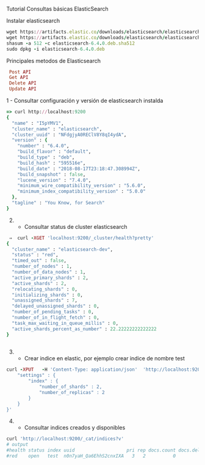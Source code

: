 
Tutorial Consultas básicas ElasticSearch

Instalar elasticsearch

```ruby
wget https://artifacts.elastic.co/downloads/elasticsearch/elasticsearch-6.4.0.deb
wget https://artifacts.elastic.co/downloads/elasticsearch/elasticsearch-6.4.0.deb.sha512
shasum -a 512 -c elasticsearch-6.4.0.deb.sha512 
sudo dpkg -i elasticsearch-6.4.0.deb
```

Principales metodos de Elasticsearch
```ruby
 Post API
 Get API
 Delete API
 Update API
```


1 - Consultar configuración y versión de elasticsearch instalda
```ruby
=> curl http://localhost:9200
{
  "name" : "I5pYMV1",
  "cluster_name" : "elasticsearch",
  "cluster_uuid" : "NFdgjyA0REClV8Y8qI4ydA",
  "version" : {
    "number" : "6.4.0",
    "build_flavor" : "default",
    "build_type" : "deb",
    "build_hash" : "595516e",
    "build_date" : "2018-08-17T23:18:47.308994Z",
    "build_snapshot" : false,
    "lucene_version" : "7.4.0",
    "minimum_wire_compatibility_version" : "5.6.0",
    "minimum_index_compatibility_version" : "5.0.0"
  },
  "tagline" : "You Know, for Search"
}

```

2. - Consultar status de cluster elasticsearch
```ruby
 ⇒  curl -XGET 'localhost:9200/_cluster/health?pretty'
{
  "cluster_name" : "elasticsearch-dev",
  "status" : "red",
  "timed_out" : false,
  "number_of_nodes" : 1,
  "number_of_data_nodes" : 1,
  "active_primary_shards" : 2,
  "active_shards" : 2,
  "relocating_shards" : 0,
  "initializing_shards" : 0,
  "unassigned_shards" : 7,
  "delayed_unassigned_shards" : 0,
  "number_of_pending_tasks" : 0,
  "number_of_in_flight_fetch" : 0,
  "task_max_waiting_in_queue_millis" : 0,
  "active_shards_percent_as_number" : 22.22222222222222
}
  
```
3. - Crear indice en elastic, por ejemplo crear indice de nombre test
```ruby
curl -XPUT   -H 'Content-Type: application/json'  'http://localhost:9200/test/' -d '{
    "settings" : {
        "index" : {
            "number_of_shards" : 2,
            "number_of_replicas" : 2
        }
    }
}'
```

4. - Consultar indices creados y disponibles
```ruby
curl 'http://localhost:9200/_cat/indices?v'
# output
#health status index uuid                   pri rep docs.count docs.deleted store.size pri.store.size
#red    open   test  n0n7yaH_Qa6EhhS2cnxIXA   3   2          0            0       522b           522b
```




